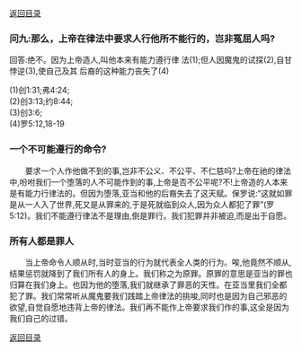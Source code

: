 [返回目录](000.md)
### **问九:那么，上帝在律法中要求人行他所不能行的，岂非冤屈人吗?**
<p>
回答:绝不。因为上帝造人,叫他本来有能力遵行律
法(1);但人因魔鬼的试探(2),自甘悖逆(3),使自己及其
后裔的这种能力丧失了(4)
</p>
(1)创1:31;弗4:24;<br/>(2)创3:13;约8:44;<br/>(3)创3:6;<br/>(4)罗5:12,18-19<br/>

### **一个不可能遵行的命令?**
<p>
　　要求一个人作他做不到的事,岂非不公义、不公平、不仁慈吗?上帝在祂的律法中,吩咐我们一个堕落的人不可能作到的事,上帝是否不公平呢?不!上帝造的人本来是有能力行律法的。但因为堕落,亚当和他的后裔失去了这天赋。保罗说:“这就如罪是从一人入了世界,死又是从罪来的,于是死就临到众人,因为众人都犯了罪”(罗5:12)。我们不能遵行律法不是理由,倒是罪行。我们犯罪并非被迫,而是出于自愿。
</p>

### **所有人都是罪人**
<p>
　　当上帝命令人顺从时,当时亚当的行为就代表全人类的行为。唉,他竟然不顺从,结果惩罚就降到了我们所有人的身上。我们称之为原罪。原罪的意思是亚当的罪也归算在我们身上。也因为他的堕落,我们就继承了罪恶的天性。在亚当里我们全都犯了罪。我们常常听从魔鬼要我们践踏上帝律法的挑唆,同时也是因为自己邪恶的欲望,自觉自愿地违背上帝的律法。我们再不能作上帝要求我们作的事,这全是因为我们自己的过错。
</p>

[返回目录](000.md)